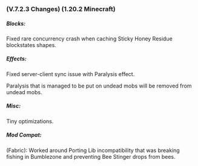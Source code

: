 ### **(V.7.2.3 Changes) (1.20.2 Minecraft)**

##### Blocks:
Fixed rare concurrency crash when caching Sticky Honey Residue blockstates shapes.

##### Effects:
Fixed server-client sync issue with Paralysis effect.

Paralysis that is managed to be put on undead mobs will be removed from undead mobs.

##### Misc:
Tiny optimizations.

##### Mod Compat:
(Fabric): Worked around Porting Lib incompatibility that was breaking fishing in Bumblezone and preventing Bee Stinger drops from bees.
